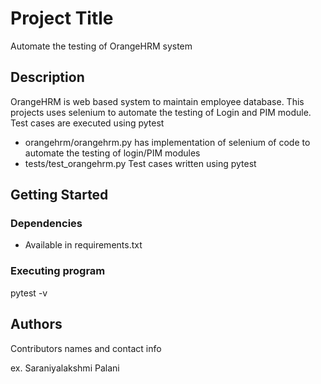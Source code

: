 # Project Title
Automate the testing of OrangeHRM system
 
## Description

OrangeHRM is web based system to maintain employee database. This projects uses selenium to automate the testing of Login and PIM module. Test cases are executed using pytest

- orangehrm/orangehrm.py has implementation of selenium of code to automate the testing of login/PIM modules
- tests/test_orangehrm.py Test cases written using pytest

## Getting Started

### Dependencies

* Available in requirements.txt

### Executing program

pytest -v

## Authors

Contributors names and contact info

ex. Saraniyalakshmi Palani
